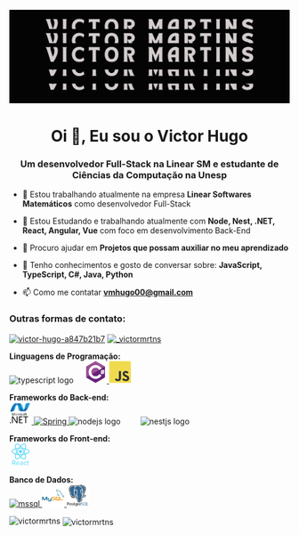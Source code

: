 ![Header](./github-photo.png)
<h1 align="center">Oi 👋, Eu sou o Victor Hugo</h1>
<h3 align="center">Um desenvolvedor Full-Stack na Linear SM e estudante de Ciências da Computação na Unesp</h3>

- 🔭 Estou trabalhando atualmente na empresa **Linear Softwares Matemáticos** como desenvolvedor Full-Stack

- 🌱 Estou Estudando e trabalhando atualmente com **Node, Nest, .NET, React, Angular, Vue** com foco em desenvolvimento Back-End

- 🤝 Procuro ajudar em **Projetos que possam auxiliar no meu aprendizado**

- 💬 Tenho conhecimentos e gosto de conversar sobre: **JavaScript, TypeScript, C#, Java, Python**

- 📫 Como me contatar **vmhugo00@gmail.com**

<h3 align="left">Outras formas de contato:</h3>
<p align="left">
<a href="https://linkedin.com/in/victor-hugo-a847b21b7" target="blank"><img align="center" src="https://raw.githubusercontent.com/rahuldkjain/github-profile-readme-generator/master/src/images/icons/Social/linked-in-alt.svg" alt="victor-hugo-a847b21b7" height="30" width="40" /></a>
<a href="https://instagram.com/_victormrtns" target="blank"><img align="center" src="https://raw.githubusercontent.com/rahuldkjain/github-profile-readme-generator/master/src/images/icons/Social/instagram.svg" alt="_victormrtns" height="30" width="40" /></a>
</p>

<p align="left">
  <strong>Linguagens de Programação:</strong><br>
  <img src="https://cdn.jsdelivr.net/gh/devicons/devicon/icons/typescript/typescript-original.svg" height="40" alt="typescript logo"  />
  <img width="12" />
  <a href="https://www.w3schools.com/cs/" target="_blank" rel="noreferrer">
    <img src="https://raw.githubusercontent.com/devicons/devicon/master/icons/csharp/csharp-original.svg" alt="csharp" width="40" height="40"/>
  </a>
  <a href="https://developer.mozilla.org/en-US/docs/Web/JavaScript" target="_blank" rel="noreferrer">
    <img src="https://raw.githubusercontent.com/devicons/devicon/master/icons/javascript/javascript-original.svg" alt="javascript" width="40" height="40"/>
  </a>
</p>

<p align="left">
  <strong>Frameworks do Back-end:</strong><br>
  <a href="https://dotnet.microsoft.com/" target="_blank" rel="noreferrer">
    <img src="https://raw.githubusercontent.com/devicons/devicon/master/icons/dot-net/dot-net-original-wordmark.svg" alt=".NET" width="40" height="40"/>
  </a>
  <a href="https://spring.io/" target="_blank" rel="noreferrer">
    <img src="https://www.vectorlogo.zone/logos/springio/springio-icon.svg" alt="Spring" width="40" height="40"/>
  </a>
  <img src="https://cdn.jsdelivr.net/gh/devicons/devicon/icons/nodejs/nodejs-original.svg" height="40" alt="nodejs logo"  />
  <img width="12" />
  <img width="12" />
  <img src="https://upload.wikimedia.org/wikipedia/commons/a/a8/NestJS.svg" height="40" alt="nestjs logo"  />
</p>

<p align="left">
  <strong>Frameworks do Front-end:</strong><br>
  <a href="https://reactjs.org/" target="_blank" rel="noreferrer">
    <img src="https://raw.githubusercontent.com/devicons/devicon/master/icons/react/react-original-wordmark.svg" alt="react" width="40" height="40"/>
  </a>
</p>


<p align="left">
  <strong>Banco de Dados:</strong><br>
  <a href="https://www.microsoft.com/en-us/sql-server" target="_blank" rel="noreferrer">
    <img src="https://www.svgrepo.com/show/303229/microsoft-sql-server-logo.svg" alt="mssql" width="40" height="40"/>
  </a>
  <a href="https://www.mysql.com/" target="_blank" rel="noreferrer">
    <img src="https://raw.githubusercontent.com/devicons/devicon/master/icons/mysql/mysql-original-wordmark.svg" alt="mysql" width="40" height="40"/>
  </a>
  <a href="https://www.postgresql.org" target="_blank" rel="noreferrer">
    <img src="https://raw.githubusercontent.com/devicons/devicon/master/icons/postgresql/postgresql-original-wordmark.svg" alt="postgresql" width="40" height="40"/>
  </a>
</p>

<p><img align="left" src="https://github-readme-stats.vercel.app/api/top-langs?username=victormrtns&show_icons=true&locale=en&layout=compact" alt="victormrtns" /></p>

<p>&nbsp;<img align="center" src="https://github-readme-stats.vercel.app/api?username=victormrtns&show_icons=true&locale=en" alt="victormrtns" /></p>

